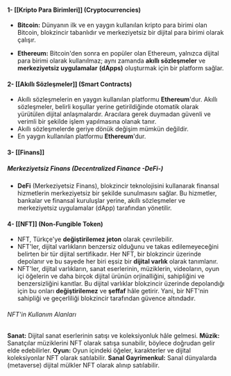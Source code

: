 #### 1- [[Kripto Para Birimleri]] (Cryptocurrencies)
- **Bitcoin:** Dünyanın ilk ve en yaygın kullanılan kripto para birimi olan Bitcoin, blokzincir tabanlıdır ve merkeziyetsiz bir dijital para birimi olarak çalışır.

- **Ethereum:** Bitcoin'den sonra en popüler olan Ethereum, yalnızca dijital para birimi olarak kullanılmaz; aynı zamanda **akıllı sözleşmeler** ve **merkeziyetsiz uygulamalar** **(dApps)** oluşturmak için bir platform sağlar.
#### 2- [[Akıllı Sözleşmeler]] (Smart Contracts)
- Akıllı sözleşmelerin en yaygın kullanılan platformu **Ethereum**'dur. Akıllı sözleşmeler, belirli koşullar yerine getirildiğinde otomatik olarak yürütülen dijital anlaşmalardır. Aracılara gerek duymadan güvenli ve verimli bir şekilde işlem yapılmasına olanak tanır.
- Akıllı sözleşmelerde geriye dönük değişim mümkün değildir.
- En yaygın kullanılan platformu **Ethereum**'dur.
#### 3- [[Finans]]
##### Merkeziyetsiz Finans (Decentralized Finance -DeFi-)
- **DeFi** (Merkeziyetsiz Finans), blokzincir teknolojisini kullanarak finansal hizmetlerin merkeziyetsiz bir şekilde sunulmasını sağlar. Bu hizmetler, bankalar ve finansal kuruluşlar yerine, akıllı sözleşmeler ve merkeziyetsiz uygulamalar (dApp) tarafından yönetilir.
#### 4- [[NFT]] (Non-Fungible Token)
- NFT, Türkçe'ye **değiştirilemez jeton** olarak çevrilebilir.
- NFT'ler, dijital varlıkların benzersiz olduğunu ve takas edilemeyeceğini belirten bir tür dijital sertifikadır. Her NFT, bir blokzincir üzerinde depolanır ve bu sayede her biri eşsiz bir **dijital varlık** olarak tanımlanır.
- NFT'ler, dijital varlıkların, sanat eserlerinin, müziklerin, videoların, oyun içi öğelerin ve daha birçok dijital ürünün orjinalliğini, sahipliğini ve benzersizliğini kanıtlar. Bu dijital varlıklar blokzincir üzerinde depolandığı için bu onları **değiştirilemez** ve **şeffaf** hâle getirir. Yani, bir NFT'nin sahipliği ve geçerliliği blokzincir tarafından güvence altındadır.
###### NFT'in Kullanım Alanları
**Sanat:** Dijital sanat eserlerinin satışı ve koleksiyonluk hâle gelmesi.
**Müzik:** Sanatçılar müziklerini NFT olarak satışa sunabilir, böylece doğrudan gelir elde edebilirler.
**Oyun:** Oyun içindeki öğeler, karakterler ve dijital koleksiyonlar NFT olarak satılabilir.
**Sanal Gayrimenkul:** Sanal dünyalarda (metaverse) dijital mülkler NFT olarak alınıp satılabilir. 
